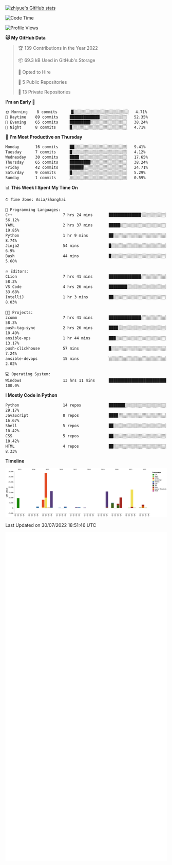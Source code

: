 
[![zhiyue's GitHub stats](https://github-readme-stats.vercel.app/api?username=zhiyue)](https://github.com/anuraghazra/github-readme-stats&&show_icons=true)

<!--START_SECTION:waka-->
![Code Time](http://img.shields.io/badge/Code%20Time-0%20secs-blue)

![Profile Views](http://img.shields.io/badge/Profile%20Views-0-blue)

**🐱 My GitHub Data** 

> 🏆 139 Contributions in the Year 2022
 > 
> 📦 69.3 kB Used in GitHub's Storage 
 > 
> 💼 Opted to Hire
 > 
> 📜 5 Public Repositories 
 > 
> 🔑 13 Private Repositories  
 > 
**I'm an Early 🐤** 

```text
🌞 Morning    8 commits      █░░░░░░░░░░░░░░░░░░░░░░░░   4.71% 
🌆 Daytime    89 commits     █████████████░░░░░░░░░░░░   52.35% 
🌃 Evening    65 commits     █████████░░░░░░░░░░░░░░░░   38.24% 
🌙 Night      8 commits      █░░░░░░░░░░░░░░░░░░░░░░░░   4.71%

```
📅 **I'm Most Productive on Thursday** 

```text
Monday       16 commits     ██░░░░░░░░░░░░░░░░░░░░░░░   9.41% 
Tuesday      7 commits      █░░░░░░░░░░░░░░░░░░░░░░░░   4.12% 
Wednesday    30 commits     ████░░░░░░░░░░░░░░░░░░░░░   17.65% 
Thursday     65 commits     █████████░░░░░░░░░░░░░░░░   38.24% 
Friday       42 commits     ██████░░░░░░░░░░░░░░░░░░░   24.71% 
Saturday     9 commits      █░░░░░░░░░░░░░░░░░░░░░░░░   5.29% 
Sunday       1 commits      ░░░░░░░░░░░░░░░░░░░░░░░░░   0.59%

```


📊 **This Week I Spent My Time On** 

```text
⌚︎ Time Zone: Asia/Shanghai

💬 Programming Languages: 
C++                      7 hrs 24 mins       ██████████████░░░░░░░░░░░   56.12% 
YAML                     2 hrs 37 mins       █████░░░░░░░░░░░░░░░░░░░░   19.85% 
Python                   1 hr 9 mins         ██░░░░░░░░░░░░░░░░░░░░░░░   8.74% 
Jinja2                   54 mins             █░░░░░░░░░░░░░░░░░░░░░░░░   6.9% 
Bash                     44 mins             █░░░░░░░░░░░░░░░░░░░░░░░░   5.68%

🔥 Editors: 
CLion                    7 hrs 41 mins       ██████████████░░░░░░░░░░░   58.3% 
VS Code                  4 hrs 26 mins       ████████░░░░░░░░░░░░░░░░░   33.68% 
IntelliJ                 1 hr 3 mins         ██░░░░░░░░░░░░░░░░░░░░░░░   8.03%

🐱‍💻 Projects: 
zcomm                    7 hrs 41 mins       ██████████████░░░░░░░░░░░   58.3% 
push-tag-sync            2 hrs 26 mins       ████░░░░░░░░░░░░░░░░░░░░░   18.49% 
ansible-ops              1 hr 44 mins        ███░░░░░░░░░░░░░░░░░░░░░░   13.17% 
push-clickhouse          57 mins             █░░░░░░░░░░░░░░░░░░░░░░░░   7.24% 
ansible-devops           15 mins             ░░░░░░░░░░░░░░░░░░░░░░░░░   2.02%

💻 Operating System: 
Windows                  13 hrs 11 mins      █████████████████████████   100.0%

```

**I Mostly Code in Python** 

```text
Python                   14 repos            ███████░░░░░░░░░░░░░░░░░░   29.17% 
JavaScript               8 repos             ████░░░░░░░░░░░░░░░░░░░░░   16.67% 
Shell                    5 repos             ██░░░░░░░░░░░░░░░░░░░░░░░   10.42% 
CSS                      5 repos             ██░░░░░░░░░░░░░░░░░░░░░░░   10.42% 
HTML                     4 repos             ██░░░░░░░░░░░░░░░░░░░░░░░   8.33%

```


**Timeline**

![Chart not found](https://raw.githubusercontent.com/zhiyue/zhiyue/main/charts/bar_graph.png) 


 Last Updated on 30/07/2022 18:51:46 UTC
<!--END_SECTION:waka-->

<!-- [![Top Langs](https://github-readme-stats.vercel.app/api/top-langs/?username=zhiyue)](https://github.com/anuraghazra/github-readme-stats) -->

![](./github-metrics.svg)

